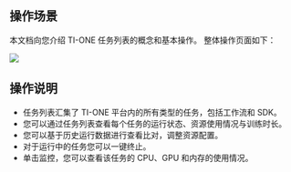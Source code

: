 ## 操作场景
本文档向您介绍 TI-ONE 任务列表的概念和基本操作。
整体操作页面如下：

![](https://main.qcloudimg.com/raw/b2d978b614255bd8b9343bb6c0921868.png)

## 操作说明
- 任务列表汇集了 TI-ONE 平台内的所有类型的任务，包括工作流和 SDK。
- 您可以通过任务列表查看每个任务的运行状态、资源使用情况与训练时长。
- 您可以基于历史运行数据进行查看比对，调整资源配置。
- 对于运行中的任务您可以一键终止。
- 单击监控，您可以查看该任务的 CPU、GPU 和内存的使用情况。

  
